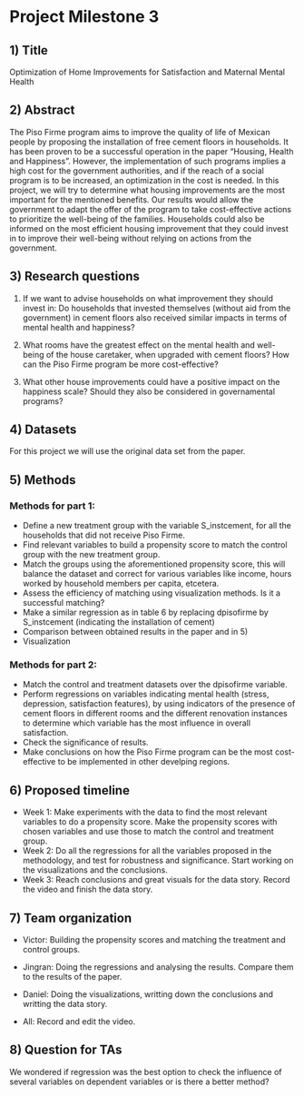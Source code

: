 # Project Milestone 3

## 1) Title

Optimization of Home Improvements for Satisfaction and Maternal Mental Health


## 2) Abstract

The Piso Firme program aims to improve the quality of life of Mexican people by proposing the installation of free cement floors in households. It has been proven to be a successful operation in the paper “Housing, Health and Happiness”. However, the implementation of such programs implies a high cost for the government authorities, and if the reach of a social program is to be increased, an optimization in the cost is needed. In this project, we will try to determine what housing improvements are the most important for the mentioned benefits. Our results would allow the government to adapt the offer of the program to take cost-effective actions to prioritize the well-being of the families. Households could also be informed on the most efficient housing improvement that they could invest in to improve their well-being without relying on actions from the government.


## 3) Research questions

1) If we want to advise households on what improvement they should invest in: Do households that invested themselves (without aid from the government) in cement floors also received similar impacts in terms of mental health and happiness?

2) What rooms have the greatest effect on the mental health and well-being of the house caretaker, when upgraded with cement floors? How can the Piso Firme program be more cost-effective?

3) What other house improvements could have a positive impact on the happiness scale? Should they also be considered in governamental programs?

## 4) Datasets
For this project we will use the original data set from the paper.

## 5) Methods

### Methods for part 1:

- Define a new treatment group with the variable S_instcement, for all the households that did not receive Piso Firme.
- Find relevant variables to build a propensity score to match the control group with the new treatment group.
- Match the groups using the aforementioned propensity score, this will balance the dataset and correct for various variables like income, hours worked by household members per capita, etcetera.
- Assess the efficiency of matching using visualization methods. Is it a successful matching?
- Make a similar regression as in table 6 by replacing dpisofirme by S_instcement (indicating the installation of cement)
- Comparison between obtained results in the paper and in 5)
- Visualization

### Methods for part 2:

- Match the control and treatment datasets over the dpisofirme variable.
- Perform regressions on variables indicating mental health (stress, depression, satisfaction features), by using indicators of the presence of cement floors in different rooms and the different renovation instances to determine which variable has the most influence in overall satisfaction.
- Check the significance of results.
- Make conclusions on how the Piso Firme program can be the most cost-effective to be implemented in other develping regions.

## 6) Proposed timeline

- Week 1: Make experiments with the data to find the most relevant variables to do a propensity score. Make the propensity scores with chosen variables and use those to match the control and treatment group. 
- Week 2: Do all the regressions for all the variables proposed in the methodology, and test for robustness and significance. Start working on the visualizations and the conclusions.
- Week 3: Reach conclusions and great visuals for the data story. Record the video and finish the data story.

## 7) Team organization

- Victor: Building the propensity scores and matching the treatment and control groups.

- Jingran: Doing the regressions and analysing the results. Compare them to the results of the paper.

- Daniel: Doing the visualizations, writting down the conclusions and writting the data story.

- All: Record and edit the video.

## 8) Question for TAs

We wondered if regression was the best option to check the influence of several variables on dependent variables or is there a better method?
